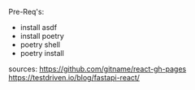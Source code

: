 Pre-Req's:
- install asdf
- install poetry
- poetry shell
- poetry install


sources:
https://github.com/gitname/react-gh-pages
https://testdriven.io/blog/fastapi-react/
